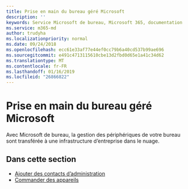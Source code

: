 ```yaml
---
title: Prise en main du bureau géré Microsoft
description: ''
keywords: Service Microsoft de bureau, Microsoft 365, documentation
ms.service: m365-md
author: trudyha
ms.localizationpriority: normal
ms.date: 09/24/2018
ms.openlocfilehash: ecc61e33af77e44ef0cc79b6a40cd537b99ae696
ms.sourcegitcommit: e491c4713115610cbe13d2fbd0d65e1a41c34d62
ms.translationtype: MT
ms.contentlocale: fr-FR
ms.lasthandoff: 01/16/2019
ms.locfileid: "26866822"
---
```

# <a name="get-started-with-microsoft-managed-desktop"></a>Prise en main du bureau géré Microsoft

Avec Microsoft de bureau, la gestion des périphériques de votre bureau sont transférée à une infrastructure d’entreprise dans le nuage. 

## <a name="in-this-section"></a>Dans cette section

- [Ajouter des contacts d’administration](add-admin-contacts.md)
- [Commander des appareils](devices.md)
